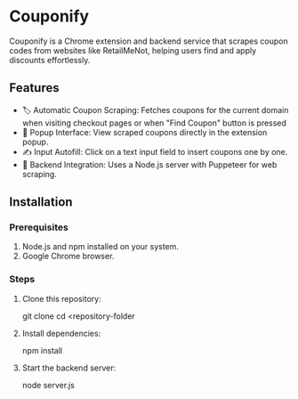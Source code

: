 # Couponify

Couponify is a Chrome extension and backend service that scrapes coupon codes from websites like RetailMeNot, helping users find and apply discounts effortlessly.

## Features

* 🏷️ Automatic Coupon Scraping: Fetches coupons for the current domain when visiting checkout pages or when "Find Coupon" button is pressed
* 🛒 Popup Interface: View scraped coupons directly in the extension popup.
* ✍️ Input Autofill: Click on a text input field to insert coupons one by one.
* 🔗 Backend Integration: Uses a Node.js server with Puppeteer for web scraping.

## Installation

### Prerequisites
1. Node.js and npm installed on your system.
2. Google Chrome browser.
   
### Steps
1. Clone this repository:
   
   git clone <repository-url>
   cd <repository-folder

2. Install dependencies:
   
   npm install

3. Start the backend server:

   node server.js
   
